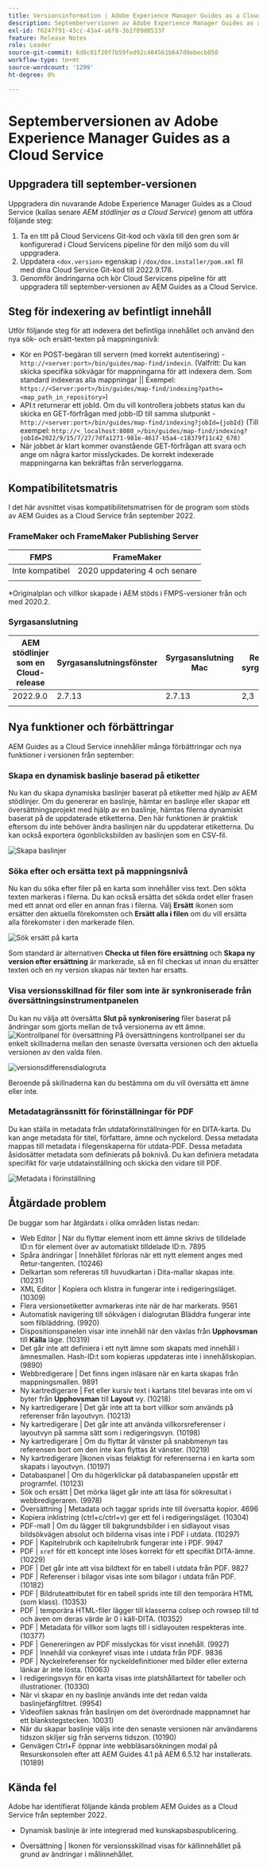 ```yaml
---
title: Versionsinformation | Adobe Experience Manager Guides as a Cloud Service, september 2022-versionen
description: Septemberversionen av Adobe Experience Manager Guides as a Cloud Service
exl-id: f6247f91-43cc-43a4-a6f8-3b1f09d0533f
feature: Release Notes
role: Leader
source-git-commit: 6d8c01f20f7b59fed92c404561b647d9ebecb050
workflow-type: tm+mt
source-wordcount: '1299'
ht-degree: 0%

---
```


# Septemberversionen av Adobe Experience Manager Guides as a Cloud Service

## Uppgradera till september-versionen

Uppgradera din nuvarande Adobe Experience Manager Guides as a Cloud Service (kallas senare *AEM stödlinjer as a Cloud Service*) genom att utföra följande steg:
1. Ta en titt på Cloud Servicens Git-kod och växla till den gren som är konfigurerad i Cloud Servicens pipeline för den miljö som du vill uppgradera.
1. Uppdatera `<dox.version>` egenskap i `/dox/dox.installer/pom.xml` fil med dina Cloud Service Git-kod till 2022.9.178.
1. Genomför ändringarna och kör Cloud Servicens pipeline för att uppgradera till september-versionen av AEM Guides as a Cloud Service.

## Steg för indexering av befintligt innehåll

Utför följande steg för att indexera det befintliga innehållet och använd den nya sök- och ersätt-texten på mappningsnivå:
* Kör en POST-begäran till servern (med korrekt autentisering) - `http://<server:port>/bin/guides/map-find/indexin`.
(Valfritt: Du kan skicka specifika sökvägar för mappningarna för att indexera dem. Som standard indexeras alla mappningar || Exempel:   `https://<Server:port>/bin/guides/map-find/indexing?paths=<map_path_in_repository>`)
* API:t returnerar ett jobId. Om du vill kontrollera jobbets status kan du skicka en GET-förfrågan med jobb-ID till samma slutpunkt - `http://<server:port>/bin/guides/map-find/indexing?jobId={jobId}`
(Till exempel: `http://<_localhost:8080_>/bin/guides/map-find/indexing?jobId=2022/9/15/7/27/7dfa1271-981e-4617-b5a4-c18379f11c42_678)`
* När jobbet är klart kommer ovanstående GET-förfrågan att svara och ange om några kartor misslyckades. De korrekt indexerade mappningarna kan bekräftas från serverloggarna.


## Kompatibilitetsmatris

I det här avsnittet visas kompatibilitetsmatrisen för de program som stöds av AEM Guides as a Cloud Service från september 2022.

### FrameMaker och FrameMaker Publishing Server

| FMPS | FrameMaker |
| --- | --- |
| Inte kompatibel | 2020 uppdatering 4 och senare |
| | |

*Originalplan och villkor skapade i AEM stöds i FMPS-versioner från och med 2020.2.

### Syrgasanslutning

| AEM stödlinjer som en Cloud-release | Syrgasanslutningsfönster | Syrgasanslutning Mac | Redigera i syrgasfönster | Redigera i Syrgas Mac |
| --- | --- | --- | --- | --- |
| 2022.9.0 | 2.7.13 | 2.7.13 | 2,3 | 2,3 |
|  |  |  |  |


## Nya funktioner och förbättringar

AEM Guides as a Cloud Service innehåller många förbättringar och nya funktioner i versionen från september:


### Skapa en dynamisk baslinje baserad på etiketter

Nu kan du skapa dynamiska baslinjer baserat på etiketter med hjälp av AEM stödlinjer. Om du genererar en baslinje, hämtar en baslinje eller skapar ett översättningsprojekt med hjälp av en baslinje, hämtas filerna dynamiskt baserat på de uppdaterade etiketterna. Den här funktionen är praktisk eftersom du inte behöver ändra baslinjen när du uppdaterar etiketterna.
Du kan också exportera ögonblicksbilden av baslinjen som en CSV-fil.

![Skapa baslinjer](assets/dynamic-baseline.png)

### Söka efter och ersätta text på mappningsnivå

Nu kan du söka efter filer på en karta som innehåller viss text. Den sökta texten markeras i filerna. Du kan också ersätta det sökda ordet eller frasen med ett annat ord eller en annan fras i filerna.
Välj **Ersätt** ikonen som ersätter den aktuella förekomsten och **Ersätt alla i filen** om du vill ersätta alla förekomster i den markerade filen.

![Sök ersätt på karta](assets/map-find-replace.png)

Som standard är alternativen **Checka ut filen före ersättning** och **Skapa ny version efter ersättning** är markerade, så en fil checkas ut innan du ersätter texten och en ny version skapas när texten har ersatts.

### Visa versionsskillnad för filer som inte är synkroniserade från översättningsinstrumentpanelen

Du kan nu välja att översätta **Slut på synkronisering** filer baserat på ändringar som gjorts mellan de två versionerna av ett ämne.\
![Kontrollpanel för översättning](assets/translation-version-diff.png)
På översättningens kontrollpanel ser du enkelt skillnaderna mellan den senaste översatta versionen och den aktuella versionen av den valda filen.

![versionsdifferensdialogruta](assets/version-diff.png)

Beroende på skillnaderna kan du bestämma om du vill översätta ett ämne eller inte.

### Metadatagränssnitt för förinställningar för PDF

Du kan ställa in metadata från utdataförinställningen för en DITA-karta. Du kan ange metadata för titel, författare, ämne och nyckelord. Dessa metadata mappas till metadata i filegenskaperna för utdata-PDF.
Dessa metadata åsidosätter metadata som definierats på boknivå. Du kan definiera metadata specifikt för varje utdatainställning och skicka den vidare till PDF.

![Metadata i förinställning](assets/preset-metadata.png)


## Åtgärdade problem

De buggar som har åtgärdats i olika områden listas nedan:

* Web Editor | När du flyttar element inom ett ämne skrivs de tilldelade ID:n för element över av automatiskt tilldelade ID:n. 7895
* Spåra ändringar | Innehållet förloras när ett nytt element anges med Retur-tangenten. (10246)
* Delkartan som refereras till huvudkartan i Dita-mallar skapas inte. (10231)
* XML Editor | Kopiera och klistra in fungerar inte i redigeringsläget. (10309)
* Flera versionsetiketter avmarkeras inte när de har markerats. 9561
* Automatisk navigering till sökvägen i dialogrutan Bläddra fungerar inte som filbläddring. (9920)
* Dispositionspanelen visar inte innehåll när den växlas från **Upphovsman** till **Källa** läge. (10319)
* Det går inte att definiera i ett nytt ämne som skapats med innehåll i ämnesmallen. Hash-ID:t som kopieras uppdateras inte i innehållskopian. (9890)
* Webbredigerare | Det finns ingen inläsare när en karta skapas från mappningsmallen. 9891
* Ny kartredigerare | Fet eller kursiv text i kartans titel bevaras inte om vi byter från **Upphovsman** till **Layout** vy. (10218)
* Ny kartredigerare | Det går inte att ta bort villkor som används på referenser från layoutvyn. (10213)
* Ny kartredigerare | Det går inte att använda villkorsreferenser i layoutvyn på samma sätt som i redigeringsvyn. (10198)
* Ny kartredigerare | Om du flyttar åt vänster på snabbmenyn tas referensen bort om den inte kan flyttas åt vänster. (10219)
* Ny kartredigerare |Ikonen visas felaktigt för referenserna i en karta som skapats i layoutvyn. (10197)
* Databaspanel | Om du högerklickar på databaspanelen uppstår ett programfel. (10123)
* Sök och ersätt | Det mörka läget går inte att läsa för sökresultat i webbredigeraren. (9978)
* Översättning | Metadata och taggar sprids inte till översatta kopior. 4696
* Kopiera inklistring (ctrl+c/ctrl+v) ger ett fel i redigeringsläget. (10304)
* PDF-mall | Om du lägger till bakgrundsbilder i en sidlayout visas bildsökvägen absolut och bilderna visas inte i PDF i utdata. (10297)
* PDF | Kapitelrubrik och kapitelrubrik fungerar inte i PDF. 9947
* PDF | `xref` för ett koncept inte löses korrekt för ett specifikt DITA-ämne. (10229)
* PDF | Det går inte att visa bildtext för en tabell i utdata från PDF. 9827
* PDF | Referenser i bilagor visas inte som bilagor i utdata från PDF. (10182)
* PDF | Bildruteattributet för en tabell sprids inte till den temporära HTML (som klass). (10353)
* PDF | temporära HTML-filer lägger till klasserna colsep och rowsep till td och även om deras värde är 0 i käll-DITA. (10352)
* PDF | Metadata för villkor som lagts till i sidlayouten respekteras inte. (10377)
* PDF | Genereringen av PDF misslyckas för visst innehåll. (9927)
* PDF | Innehåll via conkeyref visas inte i utdata från PDF. 9836
* PDF | Nyckelreferenser för nyckeldefinitioner med bilder eller externa länkar är inte lösta. (10063)
* I redigeringsvyn för en karta visas inte platshållartext för tabeller och illustrationer. (10330)
* När vi skapar en ny baslinje används inte det redan valda baslinjefärgfiltret. (9954)
* Videofilen saknas från baslinjen om det överordnade mappnamnet har ett blankstegstecken. 10031)
* När du skapar baslinje väljs inte den senaste versionen när användarens tidszon skiljer sig från serverns tidszon. (10190)
* Genvägen Ctrl+F öppnar inte webbläsarsökningen modal på Resurskonsolen efter att AEM Guides 4.1 på AEM 6.5.12 har installerats. (10189)


## Kända fel

Adobe har identifierat följande kända problem AEM Guides as a Cloud Service från september 2022.


* Dynamisk baslinje är inte integrerad med kunskapsbaspublicering.

* Översättning | Ikonen för versionsskillnad visas för källinnehållet på grund av ändringar i målinnehållet.
